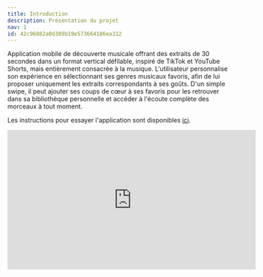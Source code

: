 ```yaml
---
title: Introduction
description: Présentation du projet
nav: 1
id: 42c96882a0d309b19e573664186ea312
---
```


Application mobile de découverte musicale offrant des extraits de 30 secondes dans un format vertical défilable, inspiré de TikTok et YouTube Shorts, mais entièrement consacrée à la musique. L'utilisateur personnalise son expérience en sélectionnant ses genres musicaux favoris, afin de lui proposer uniquement les extraits correspondants à ses goûts. D'un simple swipe, il peut ajouter ses coups de cœur à ses favoris pour les retrouver dans sa bibliothèque personnelle et accéder à l'écoute complète des morceaux à tout moment.

Les instructions pour essayer l'application sont disponibles [ici](https://github.com/vlanp/scroll-song-frontend?tab=readme-ov-file#try-it "Lien vers le Readme sur GitHub").

<iframe width="560" height="315" src="https://www.youtube.com/embed/gX24Xx_HlmQ?si=YIN2TrStHvazeNct" title="YouTube video player" frameborder="0" allow="accelerometer; autoplay; clipboard-write; encrypted-media; gyroscope; picture-in-picture; web-share" referrerpolicy="strict-origin-when-cross-origin" allowfullscreen></iframe>
